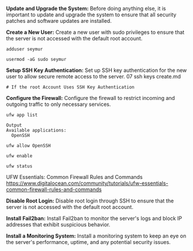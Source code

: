 

**Update and Upgrade the System:**
Before doing anything else, it is important to update and upgrade the system to ensure that all security patches and software updates are installed.


**Create a New User:**
Create a new user with sudo privileges to ensure that the server is not accessed with the default root account.
```
adduser seymur
```
```
usermod -aG sudo seymur
```



**Setup SSH Key Authentication:**
Set up SSH key authentication for the new user to allow secure remote access to the server.
 07 ssh keys create.md

` # If the root Account Uses SSH Key Authentication `



**Configure the Firewall:**
Configure the firewall to restrict incoming and outgoing traffic to only necessary services.

```
ufw app list
```

```
Output
Available applications:
  OpenSSH
  ```

```
ufw allow OpenSSH
```

```
ufw enable
```

```
ufw status
```

UFW Essentials: Common Firewall Rules and Commands
 https://www.digitalocean.com/community/tutorials/ufw-essentials-common-firewall-rules-and-commands

**Disable Root Login:**
Disable root login through SSH to ensure that the server is not accessed with the default root account.

**Install Fail2ban:**
Install Fail2ban to monitor the server's logs and block IP addresses that exhibit suspicious behavior.


**Install a Monitoring System:**
Install a monitoring system to keep an eye on the server's performance, uptime, and any potential security issues.

